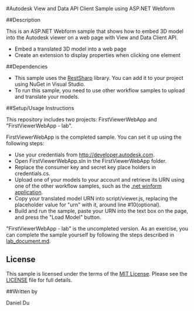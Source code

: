 #Autodesk View and Data API Client Sample using ASP.NET Webform 


##Description

This is an ASP.NET Webform sample that shows how to embed 3D model into the Autodesk viewer on a web page with View and Data Client API. 

* Embed a translated 3D model into a web page
* Create an extension to display properties when clicking one element

##Dependencies

* This sample uses the [RestSharp](http://restsharp.org/) library. You can add it to your project using NuGet in Visual Studio.
* To run this sample, you need to use other workflow samples to upload and translate your models. 

##Setup/Usage Instructions

This repository includes two projects: FirstViewerWebApp and "FirstViewerWebApp - lab".

FirstViewerWebApp is the completed sample. You can set it up using the following steps: 

* Use your credentials from http://developer.autodesk.com.
* Open FirstViewerWebApp.sln in the FirstViewerWebApp folder.
* Replace the consumer key and secret key place holders in credentials.cs.
* Upload one of your models to your account and retrieve its URN using one of the other workflow samples, such as the [.net winform application](https://github.com/Developer-Autodesk/workflow-dotnet-winform-view.and.data.api/). 
* Copy your translated model URN into script/viewer.js, replacing the placeholder value for "urn" with it, around line #10(optional).
* Build and run the sample, paste your URN into the text box on the page, and press the "Load Model" button. 

"FirstViewerWebApp - lab" is the uncompleted version. As an exercise, you can complete the sample yourself by following the steps described in [lab_document.md](lab_document.md).


## License

This sample is licensed under the terms of the [MIT License](http://opensource.org/licenses/MIT). Please see the [LICENSE](LICENSE) file for full details.

##Written by 

Daniel Du





    
